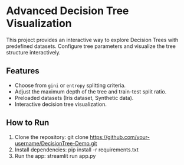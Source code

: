 # Advanced Decision Tree Visualization

This project provides an interactive way to explore Decision Trees with predefined datasets. Configure tree parameters and visualize the tree structure interactively.

## Features
- Choose from `gini` or `entropy` splitting criteria.
- Adjust the maximum depth of the tree and train-test split ratio.
- Preloaded datasets (Iris dataset, Synthetic data).
- Interactive decision tree visualization.

## How to Run
1. Clone the repository:
git clone https://github.com/your-username/DecisionTree-Demo.git
2. Install dependencies:
pip install -r requirements.txt
3. Run the app:
streamlit run app.py



